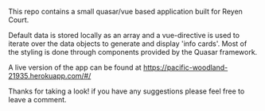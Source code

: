 This repo contains a small quasar/vue based application built for Reyen Court.

Default data is stored locally as an array and a vue-directive is used to iterate over the data objects to generate
and display 'info cards'. Most of the styling is done through components provided by the Quasar framework.

A live version of the app can be found at https://pacific-woodland-21935.herokuapp.com/#/

Thanks for taking a look! if you have any suggestions please feel free to leave a comment.


